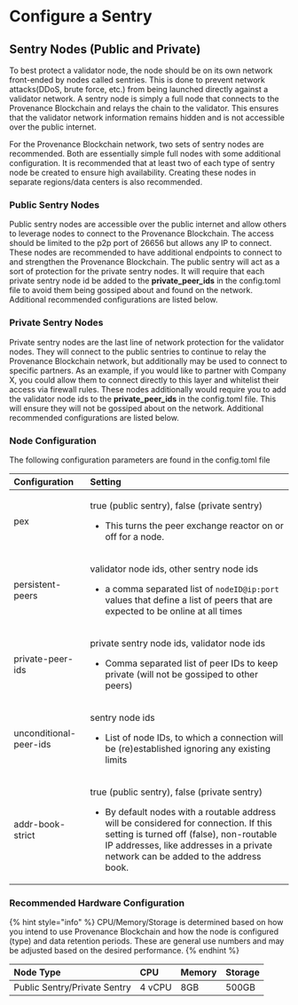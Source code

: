 # Configure a Sentry

## Sentry Nodes \(Public and Private\)

To best protect a validator node, the node should be on its own network front-ended by nodes called sentries. This is done to prevent network attacks\(DDoS, brute force, etc.\) from being launched directly against a validator network. A sentry node is simply a full node that connects to the Provenance Blockchain and relays the chain to the validator. This ensures that the validator network information remains hidden and is not accessible over the public internet.

For the Provenance Blockchain network, two sets of sentry nodes are recommended. Both are essentially simple full nodes with some additional configuration. It is recommended that at least two of each type of sentry node be created to ensure high availability. Creating these nodes in separate regions/data centers is also recommended.

### **Public Sentry Nodes**

Public sentry nodes are accessible over the public internet and allow others to leverage nodes to connect to the Provenance Blockchain. The access should be limited to the p2p port of 26656 but allows any IP to connect. These nodes are recommended to have additional endpoints to connect to and strengthen the Provenance Blockchain. The public sentry will act as a sort of protection for the private sentry nodes. It will require that each private sentry node id be added to the **private\_peer**_**\_**_**ids** in the config.toml file to avoid them being gossiped about and found on the network. Additional recommended configurations are listed below.

### **Private Sentry Nodes**

Private sentry nodes are the last line of network protection for the validator nodes. They will connect to the public sentries to continue to relay the Provenance Blockchain network, but additionally may be used to connect to specific partners. As an example, if you would like to partner with Company X, you could allow them to connect directly to this layer and whitelist their access via firewall rules. These nodes additionally would require you to add the validator node ids to the  **private\_peer**_**\_**_**ids** in the config.toml file. This will ensure they will not be gossiped about on the network. Additional recommended configurations are listed below.

### **Node Configuration**

The following configuration parameters are found in the config.toml file

<table>
  <thead>
    <tr>
      <th style="text-align:left">Configuration</th>
      <th style="text-align:left">Setting</th>
    </tr>
  </thead>
  <tbody>
    <tr>
      <td style="text-align:left">pex</td>
      <td style="text-align:left">
        <p>true (public sentry), false (private sentry)</p>
        <ul>
          <li>This turns the peer exchange reactor on or off for a node.</li>
        </ul>
      </td>
    </tr>
    <tr>
      <td style="text-align:left">persistent-peers</td>
      <td style="text-align:left">
        <p>validator node ids, other sentry node ids</p>
        <ul>
          <li>a comma separated list of <code>nodeID@ip:port</code> values that define
            a list of peers that are expected to be online at all times</li>
        </ul>
      </td>
    </tr>
    <tr>
      <td style="text-align:left">private-peer-ids</td>
      <td style="text-align:left">
        <p>private sentry node ids, validator node ids</p>
        <ul>
          <li>Comma separated list of peer IDs to keep private (will not be gossiped
            to other peers)</li>
        </ul>
      </td>
    </tr>
    <tr>
      <td style="text-align:left">unconditional-peer-ids</td>
      <td style="text-align:left">
        <p>sentry node ids</p>
        <ul>
          <li>List of node IDs, to which a connection will be (re)established ignoring
            any existing limits</li>
        </ul>
      </td>
    </tr>
    <tr>
      <td style="text-align:left">addr-book-strict</td>
      <td style="text-align:left">
        <p>true (public sentry), false (private sentry)</p>
        <ul>
          <li>By default nodes with a routable address will be considered for connection.
            If this setting is turned off (false), non-routable IP addresses, like
            addresses in a private network can be added to the address book.</li>
        </ul>
      </td>
    </tr>
  </tbody>
</table>

### Recommended Hardware Configuration

{% hint style="info" %}
CPU/Memory/Storage is determined based on how you intend to use Provenance Blockchain and how the node is configured \(type\) and data retention periods. These are general use numbers and may be adjusted based on the desired performance. 
{% endhint %}

| Node Type | CPU | Memory | Storage |
| :--- | :--- | :--- | :--- |
| Public Sentry/Private Sentry | 4 vCPU | 8GB | 500GB |

## 


